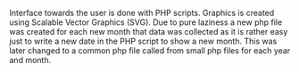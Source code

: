 Interface towards the user is done with PHP scripts. Graphics is created using Scalable Vector Graphics (SVG). 
Due to pure laziness a new php file was created for each new month that data was collected as it is rather easy 
just to write a new date in the PHP script to show a new month.
This was later changed to a common php file called from small php files for each year and month.
